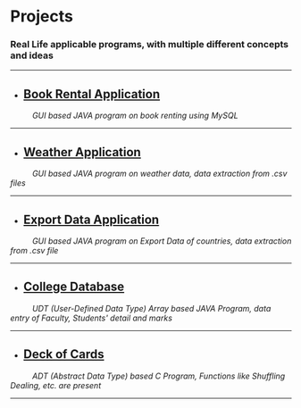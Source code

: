 # Projects
### Real Life applicable programs, with multiple different concepts and ideas

----

- ## [Book Rental Application](https://github.com/Phantom-fs/Projects/tree/main/Book%20Rental%20Application)
<p><i>&nbsp; &nbsp; &nbsp; &nbsp; &nbsp; GUI based JAVA program on book renting using MySQL</i></p>

----

- ## [Weather Application](https://github.com/Phantom-fs/Projects/tree/main/Weather%20Application)
<p><i>&nbsp; &nbsp; &nbsp; &nbsp; &nbsp; GUI based JAVA program on weather data, data extraction from .csv files</i></p>

----

- ## [Export Data Application](https://github.com/Phantom-fs/Projects/tree/main/Exports%20Data%20Application)
<p><i>&nbsp; &nbsp; &nbsp; &nbsp; &nbsp; GUI based JAVA program on Export Data of countries, data extraction from .csv file</i></p>

----

- ## [College Database](https://github.com/Phantom-fs/Projects/tree/main/College%20Database%20(UDT%20Array%20Based))
<p><i>&nbsp; &nbsp; &nbsp; &nbsp; &nbsp; UDT (User-Defined Data Type) Array based JAVA Program, data entry of Faculty, Students' detail and marks </i></p>

----

- ## [Deck of Cards](https://github.com/Phantom-fs/Projects/tree/main/Deck%20of%20Cards%20(ADT%20Based))
<p><i>&nbsp; &nbsp; &nbsp; &nbsp; &nbsp; ADT (Abstract Data Type) based C Program, Functions like Shuffling Dealing, etc. are present</i></p>

----
